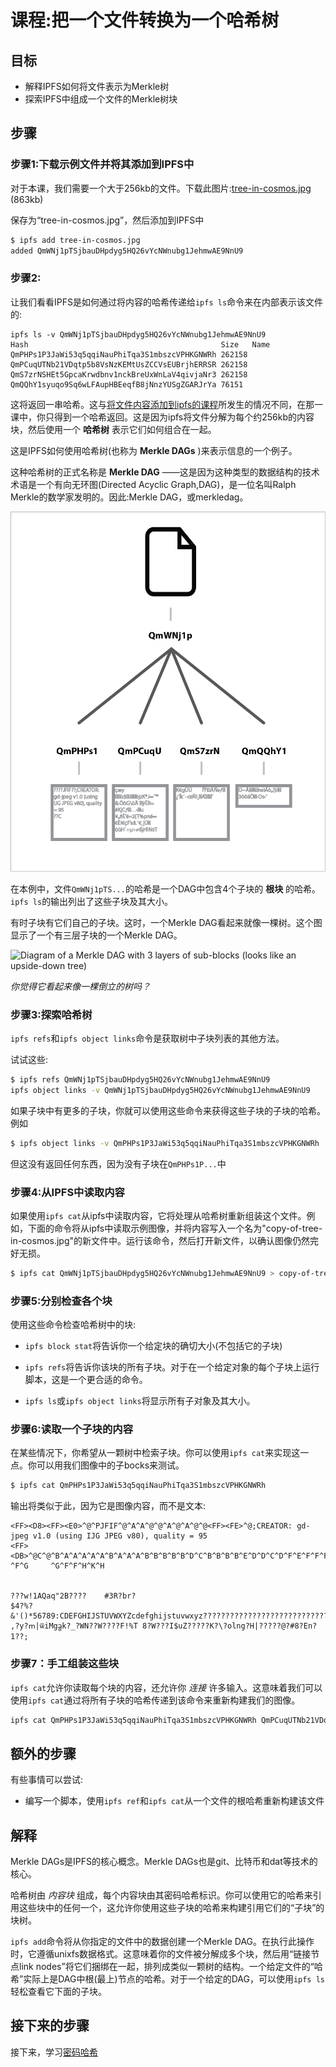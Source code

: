 # 课程:把一个文件转换为一个哈希树

## 目标

* 解释IPFS如何将文件表示为Merkle树
* 探索IPFS中组成一个文件的Merkle树块

## 步骤

### 步骤1:下载示例文件并将其添加到IPFS中

对于本课，我们需要一个大于256kb的文件。下载此图片:[tree-in-cosmos.jpg](https://raw.githubusercontent.com/ipfs-shipyard/ipfs-primer/master/samples/tree-in-cosmos.jpg) (863kb)

保存为“tree-in-cosmos.jpg”，然后添加到IPFS中

```bash
$ ipfs add tree-in-cosmos.jpg
added QmWNj1pTSjbauDHpdyg5HQ26vYcNWnubg1JehmwAE9NnU9
```

### 步骤2:

让我们看看IPFS是如何通过将内容的哈希传递给`ipfs ls`命令来在内部表示该文件的:

```text
ipfs ls -v QmWNj1pTSjbauDHpdyg5HQ26vYcNWnubg1JehmwAE9NnU9
Hash                                           Size   Name
QmPHPs1P3JaWi53q5qqiNauPhiTqa3S1mbszcVPHKGNWRh 262158
QmPCuqUTNb21VDqtp5b8VsNzKEMtUsZCCVsEUBrjhERRSR 262158
QmS7zrNSHEt5GpcaKrwdbnv1nckBreUxWnLaV4qivjaNr3 262158
QmQQhY1syuqo9Sq6wLFAupHBEeqfB8jNnzYUSgZGARJrYa 76151
```

这将返回一串哈希。这与[将文件内容添加到ipfs的课程](../files-on-ipfs/add-and-retrieve-file-content.md)所发生的情况不同，在那一课中，你只得到一个哈希返回。这是因为ipfs将文件分解为每个约256kb的内容块，然后使用一个 **哈希树** 表示它们如何组合在一起。

这是IPFS如何使用哈希树(也称为 **Merkle DAGs** )来表示信息的一个例子。

这种哈希树的正式名称是 **Merkle DAG** ——这是因为这种类型的数据结构的技术术语是一个有向无环图(Directed Acyclic Graph,DAG)，是一位名叫Ralph Merkle的数学家发明的。因此:Merkle DAG，或merkledag。

![](../.gitbook/assets/hash-tree.png)

在本例中，文件`QmWNj1pTS...`的哈希是一个DAG中包含4个子块的 **根块** 的哈希。`ipfs ls`的输出列出了这些子块及其大小。

有时子块有它们自己的子块。这时，一个Merkle DAG看起来就像一棵树。这个图显示了一个有三层子块的一个Merkle DAG。

![Diagram of a Merkle DAG with 3 layers of sub-blocks \(looks like an upside-down tree\)](https://camo.githubusercontent.com/1aba273a55fdbbf8cc9acb3b07ce0fc64e2382af/68747470733a2f2f75706c6f61642e77696b696d656469612e6f72672f77696b6970656469612f636f6d6d6f6e732f7468756d622f392f39352f486173685f547265652e7376672f33303070782d486173685f547265652e7376672e706e67)

_你觉得它看起来像一棵倒立的树吗？_

### 步骤3:探索哈希树

`ipfs refs`和`ipfs object links`命令是获取树中子块列表的其他方法。

试试这些:

```bash
$ ipfs refs QmWNj1pTSjbauDHpdyg5HQ26vYcNWnubg1JehmwAE9NnU9
ipfs object links -v QmWNj1pTSjbauDHpdyg5HQ26vYcNWnubg1JehmwAE9NnU9
```

如果子块中有更多的子块，你就可以使用这些命令来获得这些子块的子块的哈希。例如

```bash
$ ipfs object links -v QmPHPs1P3JaWi53q5qqiNauPhiTqa3S1mbszcVPHKGNWRh
```

但这没有返回任何东西，因为没有子块在`QmPHPs1P...`中

### 步骤4:从IPFS中读取内容

如果使用`ipfs cat`从ipfs中读取内容，它将处理从哈希树重新组装这个文件。例如，下面的命令将从ipfs中读取示例图像，并将内容写入一个名为"copy-of-tree-in-cosmos.jpg"的新文件中。运行该命令，然后打开新文件，以确认图像仍然完好无损。

```bash
$ ipfs cat QmWNj1pTSjbauDHpdyg5HQ26vYcNWnubg1JehmwAE9NnU9 > copy-of-tree-in-cosmos.jpg
```

### 步骤5:分别检查各个块

使用这些命令检查哈希树中的块:

* `ipfs block stat`将告诉你一个给定块的确切大小(不包括它的子块)

* `ipfs refs`将告诉你该块的所有子块。对于在一个给定对象的每个子块上运行脚本，这是一个更合适的命令。

* `ipfs ls`或`ipfs object links`将显示所有子对象及其大小。

### 步骤6:读取一个子块的内容

在某些情况下，你希望从一颗树中检索子块。你可以使用`ipfs cat`来实现这一点。你可以用我们图像中的子bocks来测试。

```bash
$ ipfs cat QmPHPs1P3JaWi53q5qqiNauPhiTqa3S1mbszcVPHKGNWRh
```

输出将类似于此，因为它是图像内容，而不是文本:

```text
<FF><D8><FF><E0>^@^PJFIF^@^A^A^@^@^A^@^A^@^@<FF><FE>^@;CREATOR: gd-jpeg v1.0 (using IJG JPEG v80), quality = 95
<FF><DB>^@C^@^B^A^A^A^A^A^B^A^A^A^B^B^B^B^B^D^C^B^B^B^B^E^D^D^C^D^F^E^F^F^F^E^F^F^F^G  ^F^G     ^G^F^F^H^K^H   


???w!1AQaq"2B????    #3R?br?
$4?%?&'()*56789:CDEFGHIJSTUVWXYZcdefghijstuvwxyz??????????????????????????????????????????????????????????????????????????
,?y?ՠ|ѿiMgᦧk?_?WN??W????F!%T 8?W???I$uZ?????K?\?olng?H|?????@?#8?En?1??;
```

### 步骤7：手工组装这些块

`ipfs cat`允许你读取每个块的内容，还允许你 _连接_ 许多输入。这意味着我们可以使用`ipfs cat`通过将所有子块的哈希传递到该命令来重新构建我们的图像。

```bash
ipfs cat QmPHPs1P3JaWi53q5qqiNauPhiTqa3S1mbszcVPHKGNWRh QmPCuqUTNb21VDqtp5b8VsNzKEMtUsZCCVsEUBrjhERRSR QmS7zrNSHEt5GpcaKrwdbnv1nckBreUxWnLaV4qivjaNr3 QmQQhY1syuqo9Sq6wLFAupHBEeqfB8jNnzYUSgZGARJrYa > manually-rebuilt-tree-in-cosmos.jpg
```

## 额外的步骤

有些事情可以尝试:

* 编写一个脚本，使用`ipfs ref`和`ipfs cat`从一个文件的根哈希重新构建该文件

## 解释

Merkle DAGs是IPFS的核心概念。Merkle DAGs也是git、比特币和dat等技术的核心。

哈希树由 _内容块_ 组成，每个内容块由其密码哈希标识。你可以使用它的哈希来引用这些块中的任何一个，这允许你使用这些子块的哈希来构建引用它们的“子块”的块树。

`ipfs add`命令将从你指定的文件中的数据创建一个Merkle DAG。在执行此操作时，它遵循unixfs数据格式。这意味着你的文件被分解成多个块，然后用“链接节点link nodes”将它们捆绑在一起，排列成类似一颗树的结构。一个给定文件的“哈希”实际上是DAG中根(最上)节点的哈希。对于一个给定的DAG，可以使用`ipfs ls`轻松查看它下面的子块。

## 接下来的步骤

接下来，学习[密码哈希](crypto-hash.md)

